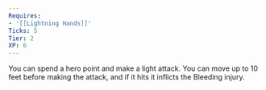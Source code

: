 ```yaml
---
Requires:
- '[[Lightning Hands]]'
Ticks: 5
Tier: 2
XP: 6
---
```


You can spend a hero point and make a light attack. You can move up to 10 feet before making the attack, and if it hits it inflicts the Bleeding injury.